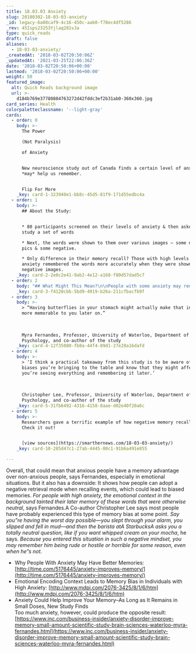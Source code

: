 ```yaml
---
title: 18.03.03 Anxiety
slug: 20180302-18-03-03-anxiety
_id: legacy-6a08caf9-4c16-450c-aab0-f78ec4df5286
_rev: 45Isps23253Yjlaq281vJa
type: quick_reads
draft: false
aliases:
  - 18-03-03-anxiety/
_createdAt: '2018-03-02T20:50:06Z'
_updatedAt: '2021-03-25T22:06:36Z'
date: '2018-03-02T20:50:06+00:00'
lastmod: '2018-03-02T20:50:06+00:00'
weight: 50
featured_image:
  alt: Quick Reads background image
  url: >-
    d184b769e37780804763272d42fddc3ef2b31ab0-360x360.jpg
card_series: Health
colorpaletteclassname: '--light-gray'
cards:
  - order: 0
    body: >-
      The Power  

      (Not Paralysis)  

      of Anxiety 


      New neuroscience study out of Canada finds a certain level of anxiety
      *may* help us remember.


      Flip For More
    _key: card-1-323940e1-bb8c-45d5-81f9-171d55edbc4a
  - order: 1
    body: >-
      ## About the Study:


      * 80 participants screened on their levels of anxiety & then asked to
      study a set of words

      * Next, the words were shown to them over various images – some neutral
      pics & some negative.

      * Only difference in their memory recall? Those with high levels of
      anxiety remembered the words more accurately when they were shown over the
      negative images.
    _key: card-2-2e0c2e41-9ab2-4e12-a168-f80d57dad5c7
  - order: 2
    body: "## What Might This Mean?\n\nPeople with some anxiety may remember an event or moment more vividly, but with a tainted negative light that may be unwarranted.\n\nReaffirmed anxiety ‘**sweet spot**’: some anxiety helps us rememberA a\x14 too much might make our memory recall less accurate."
    _key: card-3-f4120cbb-5bd9-4919-b26a-211cfbacfb9f
  - order: 3
    body: >-
      > “Having butterflies in your stomach might actually make that information
      more memorable to you later on.”  
        
        
        
      Myra Fernandes, Professor, University of Waterloo, Department of
      Psychology, and co-author of the study
    _key: card-4-12f35080-fb8a-44f4-89d1-27e28a16dafd
  - order: 4
    body: >-
      > ‘I think a practical takeaway from this study is to be aware of the
      biases you’re bringing to the table and know that they might affect how
      you’re seeing everything and remembering it later.’  
        
        
        
      Christopher Lee, Professor, University of Waterloo, Department of
      Psychology, and co-author of the study
    _key: card-5-31fb6492-4316-4158-8aae-d02e40f20a6c
  - order: 5
    body: >-
      Researchers gave a terrific example of how negative memory recall works -
      Check it out!


      [view sources](https://smarthernews.com/18-03-03-anxiety/)
    _key: card-10-285d47c1-27ab-4445-80c1-91b6a491e855

---
```

Overall, that could mean that anxious people have a memory advantage over non-anxious people, says Fernandes, especially in emotional situations. But it also has a downside: It shows how people can adopt a negative retrieval mode when recalling events, which could lead to biased memories. _For people with high anxiety, the emotional context in the background tainted their later memory of these words that were otherwise neutral_, says Fernandes.A Co-author Christopher Lee says most people have probably experienced this type of memory bias at some point. _Say you”re having the worst day possible—you slept through your alarm, you slipped and fell in mud—and then the barista atA StarbucksA asks you a totally neutral question, like if you want whipped cream on your mocha_, he says. _Because you entered this situation in such a negative mindset, you may remember him being rude or hostile or horrible for some reason, even when he”s not._

* Why People With Anxiety May Have Better Memories: [http://time.com/5176445/anxiety-improves-memory/](http://time.com/5176445/anxiety-improves-memory/)
* Emotional Encoding Context Leads to Memory Bias in Individuals with High Anxiety: [http://www.mdpi.com/2076-3425/8/1/6/htm](http://www.mdpi.com/2076-3425/8/1/6/htm)
* Anxiety Could Help Improve Your Memory–As Long as It Remains in Small Doses, New Study Finds  
Too much anxiety, however, could produce the opposite result: [https://www.inc.com/business-insider/anxiety-disorder-improve-memory-small-amount-scientific-study-brain-sciences-waterloo-myra-fernandes.html](https://www.inc.com/business-insider/anxiety-disorder-improve-memory-small-amount-scientific-study-brain-sciences-waterloo-myra-fernandes.html)